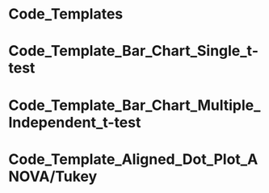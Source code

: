# Code_Templates

# Code_Template_Bar_Chart_Single_t-test
# Code_Template_Bar_Chart_Multiple_Independent_t-test
# Code_Template_Aligned_Dot_Plot_ANOVA/Tukey
